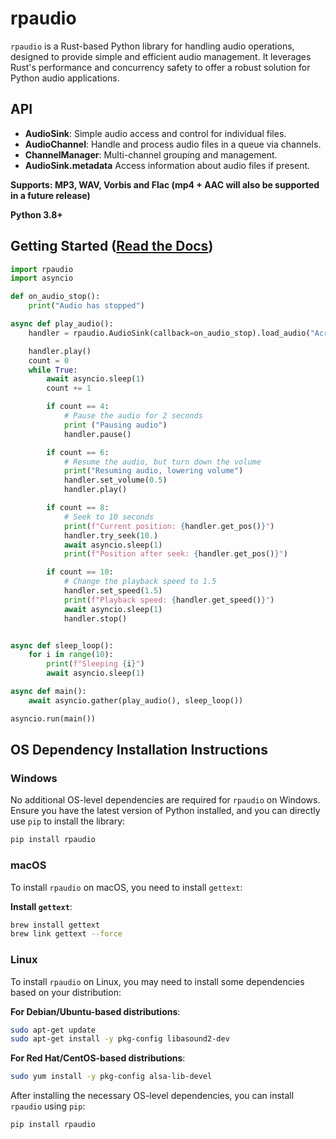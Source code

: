 # rpaudio

`rpaudio` is a Rust-based Python library for handling audio operations, designed to provide simple and efficient audio management. It leverages Rust's performance and concurrency safety to offer a robust solution for Python audio applications.


## API

- **AudioSink**: Simple audio access and control for individual files.
- **AudioChannel**: Handle and process audio files in a queue via channels.
- **ChannelManager**: Multi-channel grouping and management.
- **AudioSink.metadata** Access information about audio files if present.

**Supports: MP3, WAV, Vorbis and Flac (mp4 + AAC will also be supported in a future release)**

**Python 3.8+**



## Getting Started ([Read the Docs](https://sockheadrps.github.io/rpaudio/))


```py
import rpaudio
import asyncio

def on_audio_stop():
    print("Audio has stopped")

async def play_audio():
    handler = rpaudio.AudioSink(callback=on_audio_stop).load_audio("Acrylic.mp3")

    handler.play()
    count = 0
    while True:
        await asyncio.sleep(1)
        count += 1

        if count == 4:
            # Pause the audio for 2 seconds
            print ("Pausing audio")
            handler.pause()

        if count == 6:
            # Resume the audio, but turn down the volume
            print("Resuming audio, lowering volume")
            handler.set_volume(0.5)
            handler.play()

        if count == 8:
            # Seek to 10 seconds
            print(f"Current position: {handler.get_pos()}")
            handler.try_seek(10.) 
            await asyncio.sleep(1)
            print(f"Position after seek: {handler.get_pos()}")

        if count == 10:
            # Change the playback speed to 1.5
            handler.set_speed(1.5) 
            print(f"Playback speed: {handler.get_speed()}")
            await asyncio.sleep(1)
            handler.stop()


async def sleep_loop():
    for i in range(10):
        print(f"Sleeping {i}")
        await asyncio.sleep(1)

async def main():
    await asyncio.gather(play_audio(), sleep_loop())

asyncio.run(main())
```


## OS Dependency Installation Instructions


### Windows

No additional OS-level dependencies are required for `rpaudio` on Windows. Ensure you have the latest version of Python installed, and you can directly use `pip` to install the library:

```bash
pip install rpaudio
```


### macOS

To install `rpaudio` on macOS, you need to install `gettext`:


**Install `gettext`**:
```bash
brew install gettext
brew link gettext --force
```

### Linux

To install `rpaudio` on Linux, you may need to install some dependencies based on your distribution:

**For Debian/Ubuntu-based distributions**:
```bash
sudo apt-get update
sudo apt-get install -y pkg-config libasound2-dev
```

**For Red Hat/CentOS-based distributions**:
```bash
sudo yum install -y pkg-config alsa-lib-devel
```

After installing the necessary OS-level dependencies, you can install `rpaudio` using `pip`:

```bash
pip install rpaudio
```

